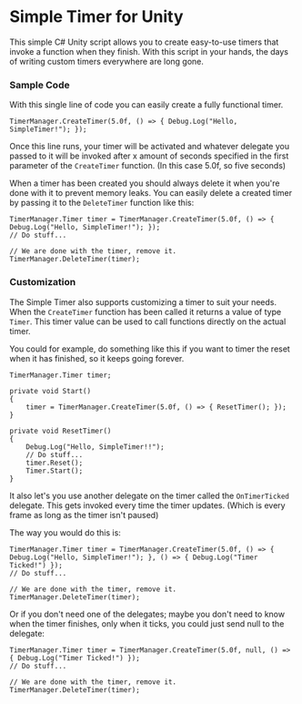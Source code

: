 # Simple Timer for Unity
This simple C# Unity script allows you to create easy-to-use timers that invoke a function when they finish.
With this script in your hands, the days of writing custom timers everywhere are long gone.

### Sample Code
With this single line of code you can easily create a fully functional timer.
```
TimerManager.CreateTimer(5.0f, () => { Debug.Log("Hello, SimpleTimer!"); });
```
Once this line runs, your timer will be activated and whatever delegate you passed to it will be invoked after x amount of seconds specified in the first parameter of the `CreateTimer` function. (In this case 5.0f, so five seconds)

When a timer has been created you should always delete it when you're done with it to prevent memory leaks.
You can easily delete a created timer by passing it to the `DeleteTimer` function like this:
```
TimerManager.Timer timer = TimerManager.CreateTimer(5.0f, () => { Debug.Log("Hello, SimpleTimer!"); });
// Do stuff...

// We are done with the timer, remove it.
TimerManager.DeleteTimer(timer);
```

### Customization
The Simple Timer also supports customizing a timer to suit your needs.
When the `CreateTimer` function has been called it returns a value of type `Timer`.
This timer value can be used to call functions directly on the actual timer.

You could for example, do something like this if you want to timer the reset when it has finished, so it keeps going forever.
```
TimerManager.Timer timer;

private void Start()
{
    timer = TimerManager.CreateTimer(5.0f, () => { ResetTimer(); });
}

private void ResetTimer()
{
    Debug.Log("Hello, SimpleTimer!!");
    // Do stuff...
    timer.Reset();
    Timer.Start();
}
```

It also let's you use another delegate on the timer called the `OnTimerTicked` delegate. This gets invoked every time the timer updates. (Which is every frame as long as the timer isn't paused)

The way you would do this is:
```
TimerManager.Timer timer = TimerManager.CreateTimer(5.0f, () => { Debug.Log("Hello, SimpleTimer!"); }, () => { Debug.Log("Timer Ticked!") });
// Do stuff...

// We are done with the timer, remove it.
TimerManager.DeleteTimer(timer);
```

Or if you don't need one of the delegates; maybe you don't need to know when the timer finishes, only when it ticks, you could just send null to the delegate:
```
TimerManager.Timer timer = TimerManager.CreateTimer(5.0f, null, () => { Debug.Log("Timer Ticked!") });
// Do stuff...

// We are done with the timer, remove it.
TimerManager.DeleteTimer(timer);
```
